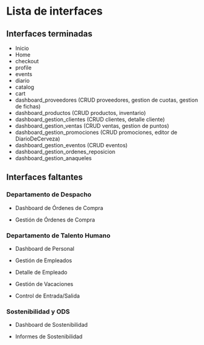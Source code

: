 # Lista de interfaces

## Interfaces terminadas

* Inicio
* Home
* checkout
* profile
* events
* diario
* catalog
* cart
* dashboard_proveedores (CRUD proveedores, gestion de cuotas, gestion de fichas)
* dashboard_productos (CRUD productos, inventario)
* dashboard_gestion_clientes (CRUD clientes, detalle cliente)
* dashboard_gestion_ventas (CRUD ventas, gestion de puntos)
* dashboard_gestion_promociones (CRUD promociones, editor de DiarioDeCerveza)
* dashboard_gestion_eventos (CRUD eventos)
* dashboard_gestion_ordenes_reposicion
* dashboard_gestion_anaqueles



## Interfaces faltantes

### Departamento de Despacho

* Dashboard de Órdenes de Compra

* Gestión de Órdenes de Compra

### Departamento de Talento Humano

* Dashboard de Personal

* Gestión de Empleados

* Detalle de Empleado

* Gestión de Vacaciones

* Control de Entrada/Salida

### Sostenibilidad y ODS

* Dashboard de Sostenibilidad

* Informes de Sostenibilidad
